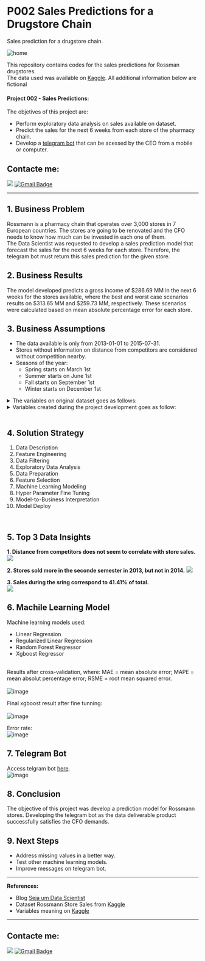 # P002 Sales Predictions for a Drugstore Chain
Sales prediction for a drugstore chain.

![home](https://www.gsmmaniak.pl/wp-content/uploads/gsmmaniak/2019/03/rossmann-wypuscil-promocje-w-black-friday-ale-mocno-sie-przeliczyl-rozwscieczeni-klienci-skladaja-skargi-zwykle-zlodziejstwo-2389046.jpg) 

This repository contains codes for the sales predictions for Rossman drugstores. <br>
The data used was available on [Kaggle](https://www.kaggle.com/c/rossmann-store-sales). All additional information below are fictional

#### Project 002 - Sales Predictions:
The objetives of this project are:
* Perform exploratory data analysis on sales available on dataset.
* Predict the sales for the next 6 weeks from each store of the pharmacy chain.
* Develop a [telegram bot](https://t.me/rossmannMBA_bot) that can be acessed by the CEO from a mobile or computer.
<!-- * Develop a online dashboard that can be acessed by the CEO from a mobile or computer. -->

## Contacte me:
[<img src="https://img.shields.io/badge/linkedin-%230077B5.svg?&style=for-the-badge&logo=linkedin&logoColor=white" />](https://www.linkedin.com/in/marianaborgal/)
[![Gmail Badge](https://img.shields.io/badge/Gmail-D14836?style=for-the-badge&logo=gmail&logoColor=white&link=mailto:mariana.albor@gmail.com)](mailto:mariana.albor@gmail.com)


---
## 1. Business Problem
Rossmann is a pharmacy chain that operates over 3,000 stores in 7 European countries. The stores are going to be renovated and the CFO needs to know how much can be invested in each one of them. <br>
The Data Scientist was requested to develop a sales prediction model that  forecast the sales for the next 6 weeks for each store. Therefore, the telegram bot must return this sales prediction for the given store.

## 2. Business Results
The model developed predicts a gross income of $286.69 MM in the next 6 weeks for the stores available, where the best and worst case scenarios results on $313.65 MM and $259.73 MM, respectively. These scenarios were calculated based on mean absolute percentage error for each store.
<br>

## 3. Business Assumptions
* The data available is only from 2013-01-01 to 2015-07-31.
* Stores without information on distance from competitors are considered without competition nearby.
* Seasons of the year:<br>
   * Spring starts on March 1st<br>
   * Summer starts on June 1st<br>
   * Fall starts on September 1st<br>
   * Winter starts on December 1st<br>
<details><summary>The variables on original dataset goes as follows:</summary><br>

Variable | Definition
------------ | -------------
|store | unique ID for each store|
|days_of_week | weekday, starting 1 as Monday. |
|date | date that the sales occurred |
|sales | amount of products or services sold in one day  |
|customers | number of customers |
|open | whether the store was open (1) or closed (0)|
|promo | whether the store was participating on a promotion (1) or not (0)|
|sate_holiday | whether it was a state holiday (a=public holiday, b=easter holiday, c=christmas) or not (0) |
|store_type | designates the store model as a, b, c or d. |
|assortment | indicates the store assorment as: a=basic, b=extra, c=extended |
|competition_distance | distance in meters to the nearest competitor store |
|competition_open_since_month | the approximate month competitor was opened |
|competition_open_since_year | the approximate year competitor was opened |
|promo2 | wheter the store was participating on a consecutive promotion (1) or not (0)|
|promo2_since_week | indicates the calendar week the store was participating in promo2 |
|promo2_since_year | indicates the year the store was participating in promo2 |
|promo2_interval | indicates the intervals in which promo2 started |
</details>

<details><summary>Variables created during the project development goes as follow:</summary><br>

Variable | Definition
------------ | -------------
| year | year from date that the sales occurred |
| month | month from date that the sales occurred |
| day | day from date that the sales occurred |
| week_of_year | week of the year from date that the sales occurred, considering the first week of a year a thursday and begins at 1. (int type) |
| year_week | week of the year from date that the sales occurred, considering the first week of a year with a monday and begins at 0. (object type, %Y-%W) |
| season | season from date that the sales occurred |
| competition_open_since | concatenation of 'competition_open_since_year' and 'competition_open_since_month' |
| competition_open_timeinmonths | calculates the time in months that competitor has been open based on the purchased date |
| promo2_since | concatenation of 'promo2_since_year' and 'promo2_since_week' |
| promo2_since_timeinweeks | calculates the time in weeks that promotion began based on the purchased date |
| month_map | month from date that the sales occurred as auxiliar feature |
| is_promo2 | whether the purchase occurred during an active promo2 (1) or not (0)  |
<!-- | x | xxx | -->
</details><br>

## 4. Solution Strategy
1. Data Description
2. Feature Engineering
3. Data Filtering
4. Exploratory Data Analysis
5. Data Preparation
6. Feature Selection
7. Machine Learning Modeling
8. Hyper Parameter Fine Tuning
9. Model-to-Business Interpretation
10. Model Deploy  
<br>

## 5. Top 3 Data Insights
**1. Distance from competitors does not seem to correlate with store sales.** 
<img src="https://user-images.githubusercontent.com/77681284/152861743-97d3a616-0ea7-4129-b250-4fe99f025f9d.png">

**2. Stores sold more in the seconde semester in 2013, but not in 2014.**
<img src="https://user-images.githubusercontent.com/77681284/152862286-1c72acf6-ddbb-47f0-84c0-827ed6029f7d.png">

**3. Sales during the sring correspond to 41.41% of total.**<br>
<img src="https://user-images.githubusercontent.com/77681284/152863943-f8b28f40-5e6f-4c9b-9aec-b035d8f66a32.png">
<br>

## 6. Machile Learning Model
Machine learning models used:
* Linear Regression
* Regularized Linear Regression
* Random Forest Regressor
* Xgboost Regressor <br><br>

Results after cross-validation, where:
MAE = mean absolute error;
MAPE = mean absolut percentage error;
RSME = root mean squared error.<br><br>
![image](https://user-images.githubusercontent.com/77681284/152865017-82031281-0faa-4621-ac08-e7ef30bf4dd3.png)

Final xgboost result after fine tunning:<br><br>
![image](https://user-images.githubusercontent.com/77681284/152865128-2ffe1a2e-ab84-405d-a323-44af6c71d95e.png)

Error rate: <br>
![image](https://user-images.githubusercontent.com/77681284/152866889-f0980683-cf4f-4912-b5e8-ba00f8f41887.png)


## 7. Telegram Bot
Access telgram bot [here](https://t.me/rossmannMBA_bot).<br>
![image](https://user-images.githubusercontent.com/77681284/152866141-84e53ce0-b44d-4e25-8614-dce0e3b36368.png)


## 8. Conclusion
The objective of this project was develop a prediction model for Rossmann stores. Developing the telegram bot as the data deliverable product successfully satisfies the CFO demands.

## 9. Next Steps
* Address missing values in a better way.
* Test other machine learning models.
* Improve messages on telegram bot.

----
**References:**
* Blog [Seja um Data Scientist](https://sejaumdatascientist.com/eu-criei-esse-projeto-e-consegui-meu-primeiro-emprego-como-data-scientist/)
* Dataset Rossmann Store Sales from [Kaggle](https://www.kaggle.com/c/rossmann-store-sales/overview)
* Variables meaning on [Kaggle](https://www.kaggle.com/c/rossmann-store-sales/data)

----
## Contacte me:
[<img src="https://img.shields.io/badge/linkedin-%230077B5.svg?&style=for-the-badge&logo=linkedin&logoColor=white" />](https://www.linkedin.com/in/marianaborgal/)
[![Gmail Badge](https://img.shields.io/badge/Gmail-D14836?style=for-the-badge&logo=gmail&logoColor=white&link=mailto:mariana.albor@gmail.com)](mailto:mariana.albor@gmail.com)
